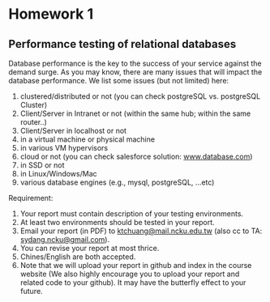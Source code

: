 Homework 1
=======
## Performance testing of relational databases

Database performance is the key to the success of your service against the demand surge. As you may know, there are many issues that will impact the database performance. We list some issues (but not limited) here:

1. clustered/distributed or not (you can check postgreSQL vs. postgreSQL Cluster)
2. Client/Server in Intranet or not (within the same hub; within the same router..)
3. Client/Server in localhost or not
4. in a virtual machine or physical machine
5. in various VM hypervisors
6. cloud or not (you can check salesforce solution: www.database.com)
7. in SSD or not
8. in Linux/Windows/Mac
9. various database engines (e.g., mysql, postgreSQL, …etc)

Requirement:
1. Your report must contain description of your testing environments.
2. At least two environments should be tested in your report.
3. Email your report (in PDF) to ktchuang@mail.ncku.edu.tw (also cc to TA: sydang.ncku@gmail.com). 
4. You can revise your report at most thrice.
5. Chines/English are both accepted.
6. Note that we will upload your report in github and index in the course website (We also highly encourage you to upload your report and related code to your github). It may have the butterfly effect to your future. 

